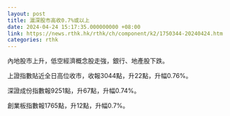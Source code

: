 ```yaml
---
layout: post
title: 滬深股市高收0.7%或以上
date: 2024-04-24 15:17:35.000000000 +08:00
link: https://news.rthk.hk/rthk/ch/component/k2/1750344-20240424.htm
categories: rthk
---
```


內地股市上升，低空經濟概念股走強，銀行、地產股下跌。

上證指數貼近全日高位收市，收報3044點，升22點，升幅0.76%。

深證成份指數報9251點，升67點，升幅0.74%。

創業板指數報1765點，升12點，升幅0.7%。
